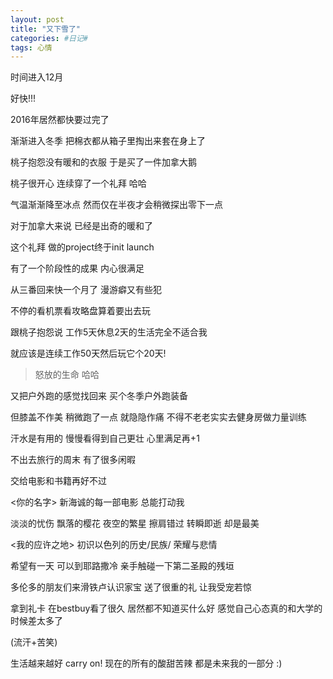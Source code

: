 ```yaml
---
layout: post
title: "又下雪了"
categories: #日记#
tags: 心情
---
```


时间进入12月   

好快!!!   

2016年居然都快要过完了   

渐渐进入冬季 把棉衣都从箱子里掏出来套在身上了   

桃子抱怨没有暖和的衣服 于是买了一件加拿大鹅   

桃子很开心 连续穿了一个礼拜 哈哈   

<!--more-->

气温渐渐降至冰点 然而仅在半夜才会稍微探出零下一点   

对于加拿大来说 已经是出奇的暖和了   

这个礼拜 做的project终于init launch   

有了一个阶段性的成果 内心很满足   

从三番回来快一个月了 漫游癖又有些犯   

不停的看机票看攻略盘算着要出去玩   

跟桃子抱怨说 工作5天休息2天的生活完全不适合我   

就应该是连续工作50天然后玩它个20天!   

> 怒放的生命 哈哈   

又把户外跑的感觉找回来 买个冬季户外跑装备   

但膝盖不作美 稍微跑了一点 就隐隐作痛 不得不老老实实去健身房做力量训练   

汗水是有用的 慢慢看得到自己更壮 心里满足再+1   

不出去旅行的周末 有了很多闲暇   

交给电影和书籍再好不过   

<你的名字> 新海诚的每一部电影 总能打动我   

淡淡的忧伤 飘落的樱花 夜空的繁星 擦肩错过 转瞬即逝 却是最美   

<我的应许之地> 初识以色列的历史/民族/ 荣耀与悲情   

希望有一天 可以到耶路撒冷 亲手触碰一下第二圣殿的残垣   

多伦多的朋友们来滑铁卢认识家宝 送了很重的礼 让我受宠若惊   

拿到礼卡 在bestbuy看了很久 居然都不知道买什么好 感觉自己心态真的和大学的时候差太多了   

(流汗+苦笑)   

生活越来越好 carry on! 现在的所有的酸甜苦辣 都是未来我的一部分 :)
